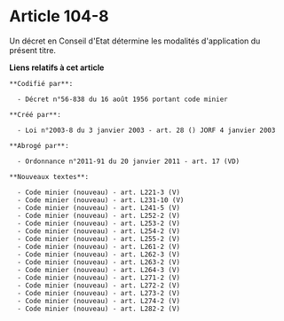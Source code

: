 # Article 104-8

Un décret en Conseil d'Etat détermine les modalités d'application du présent titre.

**Liens relatifs à cet article**

	**Codifié par**:

	  - Décret n°56-838 du 16 août 1956 portant code minier

	**Créé par**:

	  - Loi n°2003-8 du 3 janvier 2003 - art. 28 () JORF 4 janvier 2003

	**Abrogé par**:

	  - Ordonnance n°2011-91 du 20 janvier 2011 - art. 17 (VD)

	**Nouveaux textes**:

	  - Code minier (nouveau) - art. L221-3 (V)
	  - Code minier (nouveau) - art. L231-10 (V)
	  - Code minier (nouveau) - art. L241-5 (V)
	  - Code minier (nouveau) - art. L252-2 (V)
	  - Code minier (nouveau) - art. L253-2 (V)
	  - Code minier (nouveau) - art. L254-2 (V)
	  - Code minier (nouveau) - art. L255-2 (V)
	  - Code minier (nouveau) - art. L261-2 (V)
	  - Code minier (nouveau) - art. L262-3 (V)
	  - Code minier (nouveau) - art. L263-2 (V)
	  - Code minier (nouveau) - art. L264-3 (V)
	  - Code minier (nouveau) - art. L271-2 (V)
	  - Code minier (nouveau) - art. L272-2 (V)
	  - Code minier (nouveau) - art. L273-2 (V)
	  - Code minier (nouveau) - art. L274-2 (V)
	  - Code minier (nouveau) - art. L282-2 (V)
